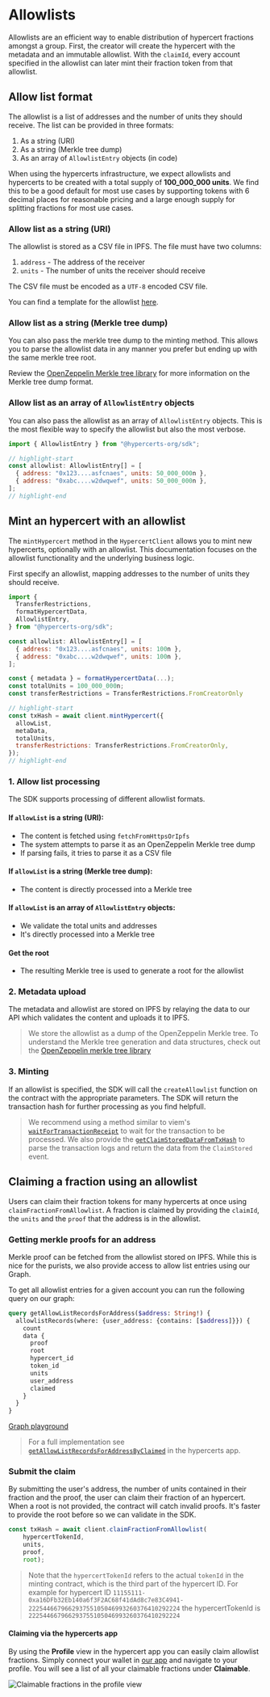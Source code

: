 # Allowlists

Allowlists are an efficient way to enable distribution of hypercert fractions amongst a group.
First, the creator will create the hypercert with the metadata and an immutable allowlist.
With the `claimId`, every account specified in the allowlist can later mint their fraction token from that allowlist.

## Allow list format

The allowlist is a list of addresses and the number of units they should receive. The list can be provided in three formats:

1. As a string (URI)
2. As a string (Merkle tree dump)
3. As an array of `AllowlistEntry` objects (in code)

When using the hypercerts infrastructure, we expect allowlists and hypercerts to be created with a total supply of **100_000_000 units**. We find this to be a good default for most use cases by supporting tokens with 6 decimal places for reasonable pricing and a large enough supply for splitting fractions for most use cases.

### Allow list as a string (URI)

The allowlist is stored as a CSV file in IPFS. The file must have two columns:

1. `address` - The address of the receiver
2. `units` - The number of units the receiver should receive

The CSV file must be encoded as a `UTF-8` encoded CSV file. 

You can find a template for the allowlist [here](https://github.com/hypercerts-org/hypercerts-app/blob/71c0b999c61f78ac4e713c313ccd6298ae213996/public/allowlist.csv).

### Allow list as a string (Merkle tree dump)

You can also pass the merkle tree dump to the  minting method. This allows you to parse the allowlist data in any manner you prefer but ending up with the same merkle tree root.

Review the [OpenZeppelin Merkle tree library](https://github.com/OpenZeppelin/merkle-tree) for more information on the Merkle tree dump format.

### Allow list as an array of `AllowlistEntry` objects

You can also pass the allowlist as an array of `AllowlistEntry` objects. This is the most flexible way to specify the allowlist but also the most verbose.

```js
import { AllowlistEntry } from "@hypercerts-org/sdk";

// highlight-start
const allowlist: AllowlistEntry[] = [
  { address: "0x123....asfcnaes", units: 50_000_000n },
  { address: "0xabc....w2dwqwef", units: 50_000_000n },
];
// highlight-end
```

## Mint an hypercert with an allowlist

The `mintHypercert` method in the `HypercertClient` allows you to mint new hypercerts, optionally with an allowlist. This documentation focuses on the allowlist functionality and the underlying business logic.

First specify an allowlist, mapping addresses to the number of units they should receive.

```js Example
import {
  TransferRestrictions,
  formatHypercertData,
  AllowlistEntry,
} from "@hypercerts-org/sdk";

const allowlist: AllowlistEntry[] = [
  { address: "0x123....asfcnaes", units: 100n },
  { address: "0xabc....w2dwqwef", units: 100n },
];

const { metadata } = formatHypercertData(...);
const totalUnits = 100_000_000n;
const transferRestrictions = TransferRestrictions.FromCreatorOnly

// highlight-start
const txHash = await client.mintHypercert({
  allowList,
  metaData,
  totalUnits,
  transferRestrictions: TransferRestrictions.FromCreatorOnly,
});
// highlight-end
```

### 1. Allow list processing

The SDK supports processing of different allowlist formats.

#### If `allowList` is a string (URI):
* The content is fetched using `fetchFromHttpsOrIpfs`
* The system attempts to parse it as an OpenZeppelin Merkle tree dump
* If parsing fails, it tries to parse it as a CSV file

#### If `allowList` is a string (Merkle tree dump):
* The content is directly processed into a Merkle tree

#### If `allowList` is an array of `AllowlistEntry` objects:
* We validate the total units and addresses
* It's directly processed into a Merkle tree

#### Get the root
* The resulting Merkle tree is used to generate a root for the allowlist

### 2. Metadata upload

The metadata and allowlist are stored on IPFS by relaying the data to our API which validates the content and uploads it to IPFS.

> We store the allowlist as a dump of the OpenZeppelin Merkle tree. To understand the Merkle tree generation and data structures, check out the [OpenZeppelin merkle tree library](https://github.com/OpenZeppelin/merkle-tree)

### 3. Minting

If an allowlist is specified, the SDK will call the `createAllowlist` function on the contract with the appropriate parameters. The SDK will return the transaction hash for further processing as you find helpfull.

> We recommend using a method similar to viem's [`waitForTransactionReceipt`](https://viem.sh/docs/actions/public/waitForTransactionReceipt.html) to wait for the transaction to be processed. We also provide the [`getClaimStoredDataFromTxHash`](https://github.com/hypercerts-org/hypercerts-sdk/blob/545f04737a7184efde11f26aac0bcf72eee2b69a/src/utils/txParser.ts#L33) to parse the transaction logs and return the data from the `ClaimStored` event. 

## Claiming a fraction using an allowlist

Users can claim their fraction tokens for many hypercerts at once using `claimFractionFromAllowlist`. A fraction is claimed by providing the `claimId`, the `units` and the `proof` that the address is in the allowlist.

### Getting merkle proofs for an address

Merkle proof can be fetched from the allowlist stored on IPFS. While this is nice for the purists, we also provide access to allow list entries using our Graph.

To get all allowlist entries for a given account you can run the following query on our graph:

```graphql
query getAllowListRecordsForAddress($address: String!) {
  allowlistRecords(where: {user_address: {contains: [$address]}}) {
    count
    data {
      proof
      root
      hypercert_id
      token_id
      units
      user_address
      claimed
    }
  }
}
```
[Graph playground](https://api.hypercerts.org/v1/graphql)

> For a full implementation see [`getAllowListRecordsForAddressByClaimed`](https://github.com/hypercerts-org/hypercerts-app/blob/71c0b999c61f78ac4e713c313ccd6298ae213996/allowlists/getAllowListRecordsForAddressByClaimed.tsx) in the hypercerts app.

### Submit the claim

By submitting the user's address, the number of units contained in their fraction and the proof, the user can claim their fraction of an hypercert. When a root is not provided, the contract will catch invalid proofs. It's faster to provide the root before so we can validate in the SDK. 

```typescript
const txHash = await client.claimFractionFromAllowlist(
    hypercertTokenId,
    units,
    proof,
    root);
```

> Note that the `hypercertTokenId` refers to the actual `tokenId` in the minting contract, which is the third part of the hypercert ID. For example for hypercert ID `11155111-0xa16DFb32Eb140a6f3F2AC68f41dAd8c7e83C4941-222544667966293755105046993260376410292224` the hypercertTokenId is `222544667966293755105046993260376410292224` 

#### Claiming via the hypercerts app

By using the __Profile__ view in the hypercert app you can easily claim allowlist fractions. Simply connect your wallet in [our app](https://app.hypercerts.org) and navigate to your profile. You will see a list of all your claimable fractions under __Claimable__.


![Claimable fractions in the profile view](/img/app_claim_fraction_from_profile.png)

